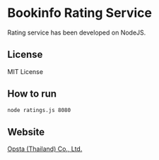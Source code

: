 # Bookinfo Rating Service

Rating service has been developed on NodeJS.

## License

MIT License

## How to run

```bash
node ratings.js 8080
```

## Website

[Opsta (Thailand) Co., Ltd.](https://www.opsta.co.th)
